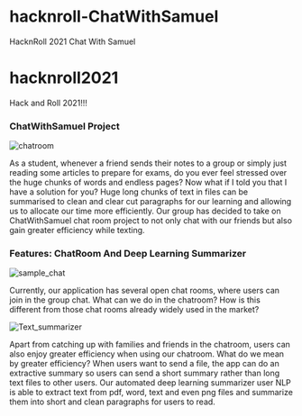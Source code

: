 # hacknroll-ChatWithSamuel
HacknRoll 2021 Chat With Samuel

# hacknroll2021
Hack and Roll 2021!!!

### ChatWithSamuel Project

![chatroom](https://user-images.githubusercontent.com/65158683/104081410-4e156200-5269-11eb-9297-7362c26441fe.jpg)

As a student, whenever a friend sends their notes to a group or simply just reading some articles to prepare for exams, do you ever feel stressed over the huge chunks of words and endless pages? Now what if I told you that I have a solution for you? Huge long chunks of text in files can be summarised to clean and clear cut paragraphs for our learning and allowing us to allocate our time more efficiently. Our group has decided to take on ChatWithSamuel chat room project to not only chat with our friends but also gain greater efficiency while texting. 


### Features: ChatRoom And Deep Learning Summarizer

![sample_chat](https://user-images.githubusercontent.com/65158683/104081465-b5cbad00-5269-11eb-8d1e-b3791f8a382b.jpg)

Currently, our application has several open chat rooms, where users can join in the group chat. What can we do in the chatroom? How is this different from those chat rooms already widely used in the market? 

![Text_summarizer](https://user-images.githubusercontent.com/65158683/104081496-ed3a5980-5269-11eb-8edb-7cbaf1ce938f.jpg)

Apart from catching up with families and friends in the chatroom, users can also enjoy greater efficiency when using our chatroom. What do we mean by greater efficiency? When users want to send a file, the app can do an extractive summary so users can send a short summary rather than long text files to other users. Our automated deep learning summarizer user NLP is able to extract text from pdf, word, text and even png files and summarize them into short and clean paragraphs for users to read.


